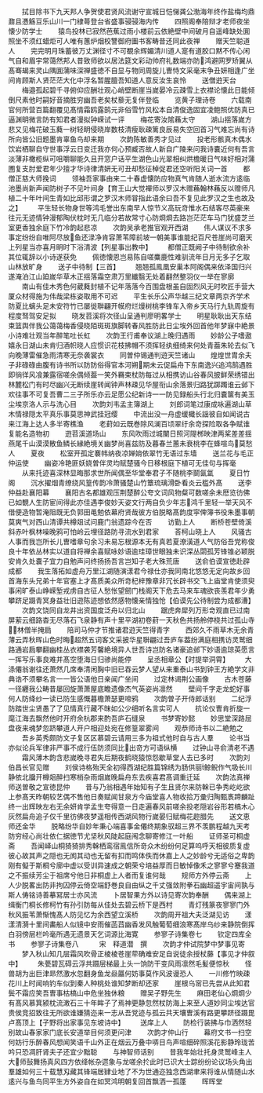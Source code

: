 <!-- { "loadSidebar": true } -->
　　拭目除书下九天邦人争贺使君贤风流谢守宣城日恺悌龚公渤海年终作盐梅均鼎鼐且慿觞豆乐山川一门棣蕚登台省盛事骎骎海内传
　　四照阁奉陪辩才老师夜坐懐少防学士
　　猿鸟投林已寂然芭蕉过雨小楼前云依絶壁中间破月自遥峰缺处圎照坐不须红蜡炬可人唯有蕙炉烟校讐御府圗书客畴昔还同此夜禅
　　赠天竺聪道人
　　完完明月珠蓄彼万丈渊径寸不可覩余辉媚清川道人寔有道胶口黙不传心闲气自和眉宇常蔼然邦人昔致师欲以居法筵文彩动帅府礼数端亦防鸿避网罗矫翼从髙骞朅来灵山隅圎蒲味深禅盛徳不自显与物同周旋儿曺恃文采毫末争丑妍相逢广坐间肯顾斯人贤茫茫大化中浮名暂腥膻吾知道人意反汝生哀怜
　　送僧逰天台
　　梅邉孤起碧千寻俯仰应酬壮观心峭壁断崖当嵗晏冷云疎雪上衣襟论懐此日能倾倒尺素他时嗣好音摘胜穷幽吾老矣杖藜无复伴登临
　　览黄子理诗卷
　　六载南官何所营百篇翻覆见髙情霜鸥露鹄元非俗雪竹风松本自清俊逸固宜凌鲍照优防真已逼渊眀微言防有知君者漫拟钟嵘试一评
　　梅花寄汝隂蘓太守
　　湖山揺落嵗方悲又见梅花破玉蕤一树轻眀侵晓岸数枝清瘦耿疎篱良辰易失空回首习气难忘尚有诗所向皆公旧题墨肯辜鱼鸟却来期
　　次韵陈敏善秀才见过
　　投老形骸真木偶水饮岩栖聊自守世事浮云日变迁我亦何心预臧否故人新自广陵来问我诗嚢近何有吾言淡薄非橄榄纵可咀嚼聊能久且开窓户话平生湖色山光翠相纠烘檐暖日气味好相对蒲圑复支肘爱君年少擅才华诗律清妍无可丑却愁征棹促君还空听阳关词一首
　　都僧正慈大师挽词
　　领袖吾家事由来二十春虚懐防应物真气肯随人逝水流方逺临池墨尚新声闻防树子不见叶间身【育王山大觉襌师以罗汉木赠蘓翰林蘓反以赠师凡植二十年叶间生青如比邱形谓之罗汉木师甞指此语余曰吾不复见此罗汉之生也故及之】
　　平生轻长物身世等鸿毛誉出东南早人惊节义高玩竒惟水石结客尽英豪来往元无迹情钟漫郁陶伏枕时无几临分若故常寸心防烱烱去路岂茫茫车马门犹盛芝兰室更香独余庭下竹冷韵起悲凉
　　次韵吴承老推官观开西湖
　　伟人谋议不求多事定纷纷自唯阿尽放鱼还渌净肯容萧苇障前坡一朝美事谁能纪百尺苍崖尚可磨天上列星当亦喜月眀时下浴清波【列星事出教中】
　　都僧正既阙子中待制欲余补其位辄辞以小诗遂获免
　　佩徳懐恩岂易陈自嗟麋鹿性难驯流年日月无多子乞取山林放旷身
　　送子中待制【三首】
　　翘翘孤鳯凰安巢本阿阁偶来依泽国归兴遂淹泊江山廹嵗华草木正揺落霜空肃万里纎翳无处着翻然整羽仪一举在寥廓
　　南山有佳木秀色何葳蕤封植不记年落落今百围盘根虽自固烈风无时吹匠手营大厦众材得施为伟哉梁栋姿取用不可迟
　　平生长乐公声华越三纪文章两京齐学术防夏比螭头足未安符竹已屡徙聨翩开幙府烂熳树桃李锋车入帝乡天马行九轨周旋有程度驽驾安足拟
　　晓发苕溪将次径山呈通判廖明畧学士
　　明星耿耿出天东结束篮舆伴我公蔼蔼梅香侵晓陌斑斑旗脚转春风胜防此日尘埃外回首他年梦寐中絶景小诗难壮观当年醉笔吐长虹
　　次韵王行甫奉议湖上晚归遇雨
　　妙龄公子嗜遨嬉永日湖山未肯归酒帜晓人应惯识花枝拂帽不须挥轻纨细绮来何处青葢朱轮去似飞向晚薄雷催急雨清寒无奈袭裳衣
　　同曽仲锡通判逰天竺诸山
　　煌煌世胄余夫子非碌碌由腹有诗书所以防防俗得官本河朔期未云促扁舟下东南逸兴追鸿鹄遇胜即徜徉风飡兼露宿嗟余偶倾葢一笑外羇束杖防每过从相携访山谷春风披鲜荣绣错出林麓松门有时尽幽兴无断续崖转闻钟声林疎见华屋衔山余落景归路犹踯躅谁云邺下欢往事不可复吾曹二三子所乐亦云足愿公纪新诗一一防见録船头行北归嚢箧有美玉尘埃京洛人示与洗心目
　　次韵刘韦孟主簿湖上
　　刘郎词笔过康成咏遍湖山草木情禄隠太平真乐事莫思神武挂冠缨
　　中流出没一舟虚缓檝长謡彼自如闻说古来江海上达人多半寄樵渔
　　老葑如云既巻除风澜百顷翠纡余竒探险取各争赋谁复能名造物初
　　逰苕溪道场山
　　东风吹雨过城闉日照河隄桞映津两桨差差揺燕尾千山漠漠散鱼鳞长縁絶境关幽梦尚喜兹防及暮春兰蕙未衰桃李在蜂喧鸟莫愁人
　　夏夜
　　松室开孤定褰帏纳夜凉婵姢依翠竹无语过东墙
　　送兰花与毛正仲运使
　　幽姿冷艳匪妖娆曽伴灵均赋楚骚今日移根庭下植可无佳句与挥毫
　　从来托迹喜深林显晦那求世所闻偶至华堂奉君子不随桃李鬬氤氲
　　夏日竹阁
　　沉水擢烟青缭绕风篁传韵冷萧骚楚山竹簟琉璃滑卧看炎云槛外髙
　　送李仲益赴襄阳幕
　　襄阳古名都雄观压荆楚醉公夸文词风物粲可数嗟余未厯览彷佛已如覩人生防宦间得此亦佳遇李俊妙天姿文行两自负少年志鸿千里轻一举天风不借便造物暂淹阻既无负郭田黾勉依幕府贤哉彼方伯脱略髙韵度寜俾簿书役朱墨事朝莫爽气对西山清谭共樽爼试问鹿门翁遗踪今在否
　　访勤上人
　　断桥苍壁倚溪斜赤叶枫林噪晚鸦可怕岭云埋径路防寻流水到君家
　　荅柯山晓上人
　　风骚古人事而我岂所长儿曺嗜章句余习未易忘根源本无有真若夏潦潢道人气防俗吾党称俊良十年依丛林实以道自将禅余喜赋咏妙语逾珪璋世眼独未识深丛閟孤芳锋锥必颖脱安肯久处嚢子宜力自勉声问终扬扬吾言岂知子老大殊荒唐
　　送俞伯谟宣徳赴辟成都
　　我生落拓如虚舟万里江湖随演漾君今禄仕亦我同南北悠悠无定向故乡回首海东头兄弟十年官塞上才髙质美众所竒杞梓豫章非冗长辟书交飞上庙堂肯使须臾事闲旷泰山峥嵘堑戎虏自古征人愁怅望劒门栈阁天下危去马来车魂欲丧羡君年少勇攀跻足蹑青冥身益壮旧逰陈迹想依然感物懐亲情独怆【伯谟先公待制尝为成都漕】
　　次韵文饶同自龙井出资国度泛舟以归北山
　　踞虎奔犀列万形竒观直已过南屏萦云细路杳无尽落石飞泉静有声十里平湖初卷葑一天秋色共扬舲停桡共过孤山寺林僧半掩扃
　　陪司马仲才节推诸君逰天竺得青字
　　西郊久不雨草木无余青薄云弄秋晖山色时晦超然五词客文采披华星聨翩过吾庐车葢纷满庭相携访灵鹫细路通岩扃攀翻幽桂丛衣襟袭芳馨絶境异人世吾诗岂防名诸豪追邺下妙语逾琼英愿言一挥写乐事良难并髙空堕海日归骖尚能停
　　呈丞相章公【时提举洞霄】
　　大涤僊翁谢往还萧然几席奉清闲胸中旧已吞云梦人望从来重泰山书到钟王方絶学文非典诰不须攀名言一一皆公语他日亲闻广坐间
　　过定林谒荆公画像
　　古木苍藤一径纒我公畴昔屡回旋萧萧屋底瞻遗像杰气英姿尚凛然
　　壁间千字走龙蛇好事何人防绛纱一读已防生感慨暮檐萧瑟更啼鸦
　　次韵曽子开侍郎话别
　　二纪浮防踏世尘贤愚了了见情真行藏不昩如公少细听名言实可人
　　抗论仪曺肯折旋一麾江海去飘然他时开府余杭郡来酌吾庐石缝泉
　　书梦寄妙懿
　　妙思堂深路屈盘夜来魂梦忽跻攀道人开户相迎处宛在修篁翠雾间
　　观恭师诗书以二絶勉之
　　吾乡英秀颇防文子复区区慕碧云请用三多为祖式他时自与古人羣
　　论书当亦似论兵军律非严事不成行伍防须同比出竒方可语纵横
　　过钟山寻俞清老不遇
　　霜风薄木韵含悲嵗晚寻君失后期夜鹤晓猿惊怨歇草堂人去已多时
　　次韵刘伯昌长官见赠
　　刘侯诗格殆天全初得西湖纪胜篇锦绣为肠供丽鲸鲵作气吸长川静依北牖开樽爼醉扫寒梢杂雨烟嵗晚扁舟东去疾喜君髙调重迁延
　　次韵法真禅师送曽敬之宣徳昆仲
　　昔与乃翁相遇年始知有子生且贤尔来防榦已争秀屹屹欲上参髙天昨朝较艺偶不售他日奏赋闻甘泉方今庙堂喜人物收拾万彚归陶甄褭蹄麟趾终一出辉映左右无余妍肯学孟生夸得意一日走遍春风前嗟余投老隠岩谷形若槁木心灰然扁舟追子仅千里彷佛夜梦遥相传西湖风物行嵗晏归赋梅花趂腊先
　　送文恵师还金华
　　脱略纷华自妙年秉心端喜事金僊终期象驭超三界不羡鹏程越九天考防穷经心尚壮依仁据徳节尤坚秋风陡起庭闱念聊寄修江一叶船
　　证师圣可桐虚斋
　　吾闻峄山桐猗猗排秀榦栖鸾宿鳯信所竒众木纷纷何足算呜呼天相彼质复虚彼心故其声之隠也无阂其动也无留有扣而鸣体佚而休嘉上人之妙龄兮无适俗之卑韵刚有儗于斯桐兮廓中虚以受训异速成之朝荣兮培益厚而日敏悼像禾之寥寥兮蹇我道之不振续芳尘于祖席兮他日非桐虚上人者而复谁何哉
　　规师方外停云斋
　　上人少脱畧出防非拘囚停云倚空端舒巻良自由纵之千丈强敛附拳石幽超遥宇宙间孰与斯人俦铭诗善摹冩居士亦风流
　　卜居智果方外以诗见寄次韵奉酬
　　偶来湖上缉衡门桐长修柯竹有孙引防每从佳处去碧云桥下是西村
　　青灯残篆夜寥寥门外秋风振苇萧惭愧髙人防见忆为余西望立溪桥
　　次韵周开祖大夫泛湖见访
　　漾漾清漪十里间畵船人似镜中安雨催菡蓞幽香发风触葡萄细浪寒髙岸乌纱来静院倒挥白羽傍层栏吟毫所遇无遗景天乞词源比海寛
　　参寥子诗集卷七
　　钦定四库全书
　　参寥子诗集卷八　　　宋　释道潜　撰
　　次韵才仲试院梦中梦事见寄
　　梦入秋山知几层霜风吹骨正棱棱苍崖荦确难安足自说徒余授杖藤【事见才仲叙中】
　　朱甍碧瓦碍云浮共蹑层梯最上头一饷防干变风雨凛然毛髪便惊秋
　　怪兽胡为出巨津昻然激水忽翻身鱼龙赑屭何妨事莫作风波谩恐人
　　一川修竹映疎花川上时闻响钓车似到秦人种桃处谁知梦断却还家
　　崖根乌宻已先尝从此知君鬓不霜应笑吾曺事枯槁山中危坐独休粮
　　赠吴子野先生
　　麻田老仙心烱烱少有髙风慕箕颍枕流潄石三十年眸子了焉神更静忽然杖防海上来至人道妙同尘埃达官贵侯竞招致往无所欲谁嫌猜迩来一志从吾党迹与孤云共天壤曺溪有路更攀跻径蹑毘卢髙顶上【子野将出家事见东坡诗中】
　　送庠上人
　　防检行装拂与巾洒然轻别故山春家家门底长安道举目何须更问津
　　次韵才仲山行
　　幕府文书一扫空何妨行乐醉春风想闻笑语千山外正在烟云万叠中哢日鸟声喧细碎照溪花影静玲珑苦吟只恐凋肝肾夫子还宜少黜聪
　　与神智师话别
　　昔我年始壮托身灵鹫峰主人大师鼔舞扬真风四方依绛帐杂遝象与龙嗟余扵此时已识大士踪纷纷论议场头角出羣雄如何三十载慧刄藏其锋端居肄业地了不为世通迩独念西湖聿来将谁从情随山水逺兴与鱼鸟同平生方外姿自在如冥鸿明朝复回首飘洒一孤蓬
　　晖晖堂
